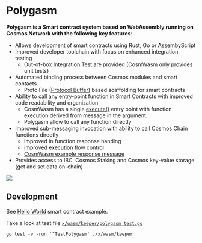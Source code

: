 # Polygasm


**Polygasm is a Smart contract system based on WebAssembly running on Cosmos Network with the following key features**:

- Allows development of smart contracts using Rust, Go or AssembyScript
- Improved developer toolchain with focus on enhanced integration testing
    - Out-of-box Integration Test are provided (CosmWasm only provides unit tests)
- Automated binding process between Cosmos modules and smart contacts
    - Proto File ([Protocol Buffer](https://github.com/protocolbuffers/protobuf)) based scaffolding for smart contracts
- Ability to call any entry-point function in Smart Contracts with improved code readability and organization
    - CosmWasm has a single [execute()](https://github.com/CosmWasm/cosmwasm/blob/main/contracts/staking/src/contract.rs#L60) entry point with function execution derived from message in the  argument.
    - Polygasm allow to call any function directly
- Improved sub-messaging invocation with ability to call Cosmos Chain functions directly
    - improved in function response handing
    - improved execution flow control
    - [CosmWasm example response message](https://github.com/CosmWasm/cosmwasm/blob/main/contracts/staking/src/contract.rs#L176)
- Provides access to IBC, Cosmos Staking and Cosmos key-value storage (get and set data on-chain)


![](https://i.imgur.com/SA4t7TZ.png)

## Development

See [Hello World](https://github.com/ConsiderItDone/polygasm-hello-world-as/) smart contract example.


Take a look at test file [`x/wasm/keeper/polygasm_test.go`](x/wasm/keeper/polygasm_test.go)


```shell
go test -v -run '^TestPolygasm' ./x/wasm/keeper
```